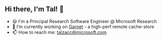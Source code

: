 ## Hi there, I'm Tal! 👋

- 😃 I'm a Principal Research Software Engineer @ Microsoft Research
- 🔭 I’m currently working on [Garnet](https://github.com/microsoft/garnet/) - a high-perf remote cache-store
- 📫 How to reach me: talzacc@microsoft.com
